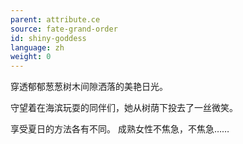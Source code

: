 ```yaml
---
parent: attribute.ce
source: fate-grand-order
id: shiny-goddess
language: zh
weight: 0
---
```


穿透郁郁葱葱树木间隙洒落的美艳日光。

守望着在海滨玩耍的同伴们，她从树荫下投去了一丝微笑。

享受夏日的方法各有不同。
成熟女性不焦急，不焦急……
